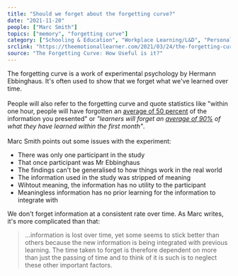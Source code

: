 ```yaml
---
title: "Should we forget about the forgetting curve?"
date: "2021-11-20"
people: ["Marc Smith"]
topics: ["memory", "forgetting curve"]
category: ["Schooling & Education", "Workplace Learning/L&D", "Personal Learning"]
srclink: "https://theemotionallearner.com/2021/03/24/the-forgetting-curve-how-useful-is-it/"
source: "The Forgetting Curve: How Useful is it?"
---
```

The forgetting curve is a work of experimental psychology by Hermann Ebbinghaus. It's often used to show that we forget what we've learned over time. 
<br />
<br />
People will also refer to the forgetting curve and quote statistics like "within one hour, people will have forgotten an [average of 50 percent](https://learningsolutionsmag.com/articles/1379/brain-science-the-forgetting-curvethe-dirty-secret-of-corporate-training) of the information you presented" or _"learners will forget an [average of 90%]((https://www.growthengineering.co.uk/what-is-the-forgetting-curve/)) of what they have learned within the first month"_.
<br />
<br />
Marc Smith points out some issues with the experiment:

- There was only one participant in the study
- That once participant was Mr Ebbinghaus
- The findings can't be generalised to how things work in the real world
- The information used in the study was stripped of meaning
- Wihtout meaning, the information has no utility to the participant
- Meaningless information has no prior learning for the information to integrate with

We don't forget information at a consistent rate over time. As Marc writes, it's more complicated than that:

> ...information is lost over time, yet some seems to stick better than others because the new information is being integrated with previous learning. The time taken to forget is therefore dependent on more than just the passing of time and to think of it is such is to neglect these other important factors.
